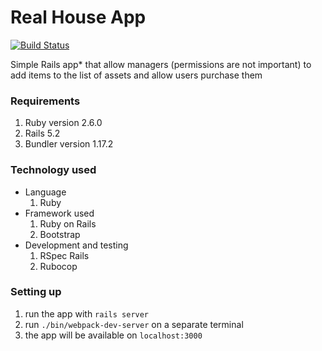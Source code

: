 # Real House App
[![Build Status](https://travis-ci.com/tomily1/real_house.svg?branch=master)](https://travis-ci.com/tomily1/real_house)

Simple Rails app* that allow managers (permissions are not important) to add items to the list of assets and allow users purchase them

### Requirements
1. Ruby version 2.6.0
2. Rails 5.2
3. Bundler version 1.17.2

### Technology used
* Language
  1. Ruby
* Framework used
  1. Ruby on Rails
  2. Bootstrap
* Development and testing
  1. RSpec Rails
  2. Rubocop

### Setting up
1. run the app with `rails server`
2. run `./bin/webpack-dev-server` on a separate terminal
3. the app will be available on `localhost:3000`
